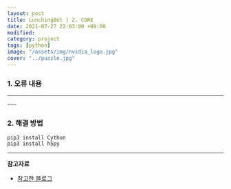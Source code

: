 ```yaml
---
layout: post
title: LunchingBot | 2. CORE
date: 2021-07-27 22:03:00 +09:00
modified: 
category: project
tags: [python]
image: "/assets/img/nvidia_logo.jpg"
cover: "../puzzle.jpg"
---
```


### 1. 오류 내용
---
```
~~~
```

### 2. 해결 방법

```
pip3 install Cython
pip3 install h5py
```

------
**참고자료**<br>
- [참고한 블로그](https://www.programmersought.com/article/70586326755/)